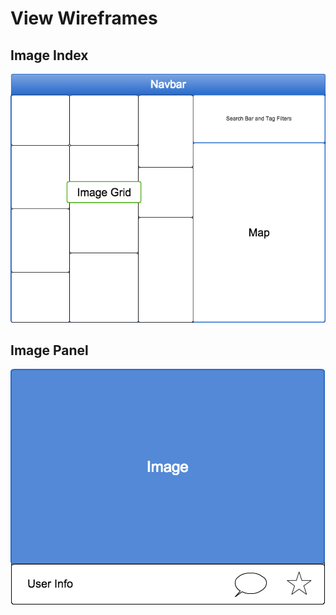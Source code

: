 # View Wireframes

## Image Index
![image-index]

## Image Panel
![image-panel]


[image-index]: ./wireframes/image_index.png
[image-panel]: ./wireframes/image_panel.png
